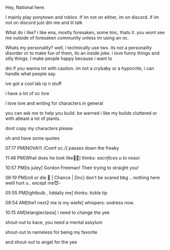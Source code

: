 Hey, National here. 

I mainly play ponytown and roblox. If im not on either, im on discord. if im not on discord just dm me and ill talk

What do i like? i like ena, mostly foresaken, some tmc, thats it. you wont see me outside of foresaken community unless im using an oc. 

Whats my personality? well, i technically use two. its not a personality disorder or to make fun of them, its an inside joke. i love funny things and silly things. I make people happy because i want to

dni if you wanna int with caution. im not a crybaby or a hypocrite, i can handle what people say. 

ive got a cool lab rp n stuff

i have a lot of oc lore

i love lore and writing for characters in general

you can ask me to help you build. be warned i like my builds cluttered or with atleast a lot of plants. 

dont copy my characters please 

oh and
have some quotes

07:17 PM[NOVA!!! /Comf oc./] passes down the freaky

11:48 PM[What does he look like🥀🥀] thinks: *sacrifices u to nosoi*

10:57 PM[ts juley] Gordon Freeman! Their trying to straight you! 

06:19 PM[roll or die 🎲 | Chance | Dnc] don't be scared bbg .. nothing here weill hurt u.. except me😈-

05:55 PM[lightbulb , liddally me] thinks: tickle tip


09:54 AM[the1 next2 me is my wiefe] whispers: undress now.

10:15 AM[telangiectasia] i need to change the yee

shout-out to kace, you need a mental assylum

shout-out to nameless for being my favorite 

and shout-out to angel for the yee
